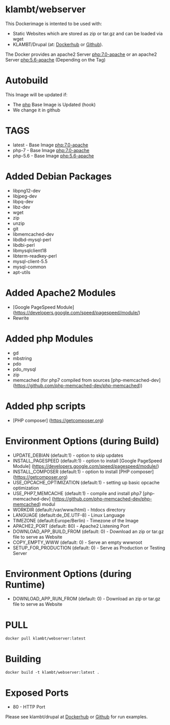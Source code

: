 # klambt/webserver

This Dockerimage is intented to be used with:
* Static Websites which are stored as zip or tar.gz and can be loaded via wget
* KLAMBT/Drupal (at: [Dockerhub](https://hub.docker.com/r/klambt/drupal/) or [Github](https://github.com/klambt/docker_drupal)).

The Docker provides an apache2 Server [php:7.0-apache](https://hub.docker.com/_/php/) or an apache2 Server [php:5.6-apache](https://hub.docker.com/_/php/) (Depending on the Tag) 

Autobuild
======
This Image will be updated if:
* The [php](https://hub.docker.com/_/php/) Base Image is Updated (hook)
* We change it in github

TAGS
======
* latest - Base Image [php:7.0-apache](https://hub.docker.com/_/php/)
* php-7 - Base Image [php:7.0-apache](https://hub.docker.com/_/php/)
* php-5.6 - Base Image [php:5.6-apache](https://hub.docker.com/_/php/)

Added Debian Packages
======
* libpng12-dev
* libjpeg-dev
* libpq-dev
* libz-dev
* wget
* zip
* unzip
* git
* libmemcached-dev
* libdbd-mysql-perl
* libdbi-perl
* libmysqlclient18
* libterm-readkey-perl
* mysql-client-5.5
* mysql-common
* apt-utils

Added Apache2 Modules
======
* [Google PageSpeed Module] (https://developers.google.com/speed/pagespeed/module/)
* Rewrite

Added php Modules
======
* gd
* mbstring
* pdo
* pdo_mysql
* zip
* memcached (for php7 compiled from sources [php-memcached-dev] (https://github.com/php-memcached-dev/php-memcached))

Added php scripts
======
* [PHP composer] (https://getcomposer.org)

Environment Options (during Build)
======
* UPDATE_DEBIAN (default:1) - option to skip updates
* INSTALL_PAGESPEED (default:1) - option to install [Google PageSpeed Module] (https://developers.google.com/speed/pagespeed/module/)
* INSTALL_COMPOSER (default:1) - option to install [PHP composer] (https://getcomposer.org)
* USE_OPCACHE_OPTIMIZATION (default:1) - setting up basic opcache optimization
* USE_PHP7_MEMCACHE (default:1) - compile and install php7 [php-memcached-dev] (https://github.com/php-memcached-dev/php-memcached) modul
* WORKDIR (default:/var/www/html) - htdocs directory
* LANGUAGE (default:de_DE.UTF-8) - Linux Language
* TIMEZONE (default:Europe/Berlin) - Timezone of the Image
* APACHE2_PORT (default: 80) - Apache2 Listening Port
* DOWNLOAD_APP_BUILD_FROM (default: 0) - Download an zip or tar.gz file to serve as Website
* COPY_EMPTY_WWW (default: 0) - Serve an empty wwwroot
* SETUP_FOR_PRODUCTION (default: 0) - Serve as Production or Testing Server

Environment Options (during Runtime)
=====
* DOWNLOAD_APP_RUN_FROM (default: 0) - Download an zip or tar.gz file to serve as Website


PULL
=======
```docker pull klambt/webserver:latest```

Building
========

```docker build -t klambt/webserver:latest .```

Exposed Ports
=======
* 80 - HTTP Port


Please see klambt/drupal at [Dockerhub](https://hub.docker.com/r/klambt/drupal/) or [Github](https://github.com/klambt/docker_drupal) for run examples.
